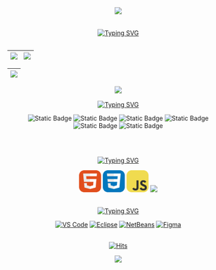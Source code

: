 <div align="center">
<img src="https://capsule-render.vercel.app/api?type=waving&height=130&color=4a0074&section=header"/>

<br>
<br>

[![Typing SVG](https://readme-typing-svg.demolab.com?font=Fira+Code&pause=1000&color=B131FA&width=510&lines=Hi%2C+I%E2%80%99m+Rafael+%E2%80%94+Welcome+to+my+repository!;Systems+Development+Student+%7C+16+years+old)](https://git.io/typing-svg)
<br>
<br>

  
  | ![](http://github-profile-summary-cards.vercel.app/api/cards/stats?username=RafaelNunesCard&theme=jolly) | ![](http://github-profile-summary-cards.vercel.app/api/cards/productive-time?username=RafaelNunesCard&theme=jolly&utcOffset=8) |
  | :-: | :-: |

  ![](http://github-profile-summary-cards.vercel.app/api/cards/profile-details?username=RafaelNunesCard&theme=jolly) |
  | :-: |

<img height="200" src="https://i.pinimg.com/originals/57/61/5b/57615b8c0092a66c1d4058b1692955cc.gif"/>
<br>

[![Typing SVG](https://readme-typing-svg.demolab.com?font=Fira+Code&pause=1000&color=B131FA&repeat=false&width=220&lines=My+Social+Medias+%F0%9F%8C%90)](https://git.io/typing-svg)
<br>

![Static Badge](https://img.shields.io/badge/Instagram-E4405F?style=for-the-badge&logo=instagram)
![Static Badge](https://img.shields.io/badge/Gmail-D14836?style=for-the-badge&logo=gmail&logoColor=white)
![Static Badge](https://img.shields.io/badge/Pinterest-BD081C?style=for-the-badge&logo=Pinterest)
![Static Badge](https://img.shields.io/badge/LinkedIn-0077B5?style=for-the-badge&logo=LinkedIn&logoColor=white)<br>
![Static Badge](https://img.shields.io/badge/Discord-5865F2?style=for-the-badge&logo=Discord&logoColor=white)
![Static Badge](https://img.shields.io/badge/Whatsapp-25D366?style=for-the-badge&logo=Whatsapp&logoColor=white)


<br>
<br>

[![Typing SVG](https://readme-typing-svg.demolab.com?font=Fira+Code&pause=1000&color=B131FA&repeat=false&width=340&lines=Technologies+I+Use+and+Study)](https://git.io/typing-svg)
<br>


  <img width="50" src="https://raw.githubusercontent.com/tandpfun/skill-icons/65dea6c4eaca7da319e552c09f4cf5a9a8dab2c8/icons/HTML.svg"/>
  <img width="50" src="https://raw.githubusercontent.com/tandpfun/skill-icons/65dea6c4eaca7da319e552c09f4cf5a9a8dab2c8/icons/CSS.svg"/>
  <img width="50" src="https://raw.githubusercontent.com/tandpfun/skill-icons/65dea6c4eaca7da319e552c09f4cf5a9a8dab2c8/icons/JavaScript.svg"/>
  <img width="53" src="https://icons.iconarchive.com/icons/dakirby309/simply-styled/256/Java-icon.png"/>

<br>
<br>

[![Typing SVG](https://readme-typing-svg.demolab.com?font=Fira+Code&pause=1000&color=B131FA&repeat=false&width=55&lines=IDEs)](https://git.io/typing-svg)

[![VS Code](https://img.shields.io/badge/VS%20Code-0078d7.svg?style=for-the-badge&logo=visual-studio-code&logoColor=white)]()
[![Eclipse](https://img.shields.io/badge/Eclipse-2C2255.svg?style=for-the-badge&logo=eclipse&logoColor=white)]()
[![NetBeans](https://img.shields.io/badge/NetBeans-1B6AC6.svg?style=for-the-badge&logo=apache-netbeans-ide&logoColor=white)]()
[![Figma](https://img.shields.io/badge/Figma-F24E1E.svg?style=for-the-badge&logo=figma&logoColor=white)]()
<br>
<br>

[![Hits](https://hits.sh/github.com/RafaelNunesCard.svg?style=for-the-badge&label=Visits&color=B131FA&labelColor=222)](https://hits.sh/github.com/RafaelNunesCard/)

<img src="https://capsule-render.vercel.app/api?type=waving&height=130&color=4a0074&section=footer"/>
</div>
